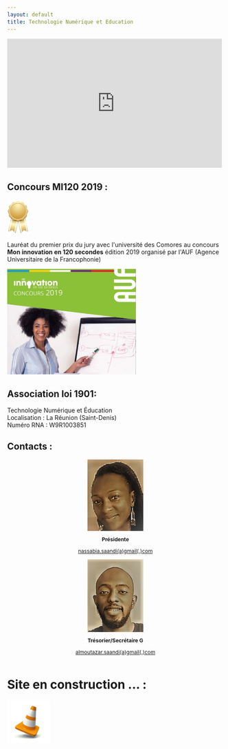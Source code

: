 ```yaml
---
layout: default
title: Technologie Numérique et Education
---
```


<iframe width="500" height="300"  src="https://www.youtube.com/embed/NYQ_1Bn3K4M" frameborder="0" allow="accelerometer; autoplay; encrypted-media; gyroscope; picture-in-picture" allowfullscreen></iframe>


## Concours MI120 2019 :

<img src="local/images/first.png" width="50">

Lauréat du premier prix du jury avec l'université des Comores au concours **Mon innovation en 120 secondes** édition 2019 organisé par l'AUF (Agence Universitaire de la Francophonie)

<img src="local/images/mi120.png" width="300">


## Association loi 1901:

Technologie Numérique et Éducation <br>
Localisation : La Réunion (Saint-Denis) <br>
Numéro RNA : W9R1003851 <br>

## Contacts :

<div class="row">
  <div align="center" class="column">
    <img align="center" src="local/images/na.png" width="130">
    <p align="center" style="font-size:12px"><b>Présidente</b></p>
    <p align="center" style="font-size:12px"><u>nassabia.saandi(a)gmail(.)com</u></p>
  </div>  
  <div align="center" class="column">
    <img align="center" src="local/images/al.png" width="130">
    <p align="center" style="font-size:12px"><b>Trésorier/Secrétaire G</b></p>
    <p align="center" style="font-size:12px"><u>almoutazar.saandi(a)gmail(.)com</u></p>
  </div>
</div>

# Site en construction ... : <br>

<img src="local/images/plot.jpg" width="100">
